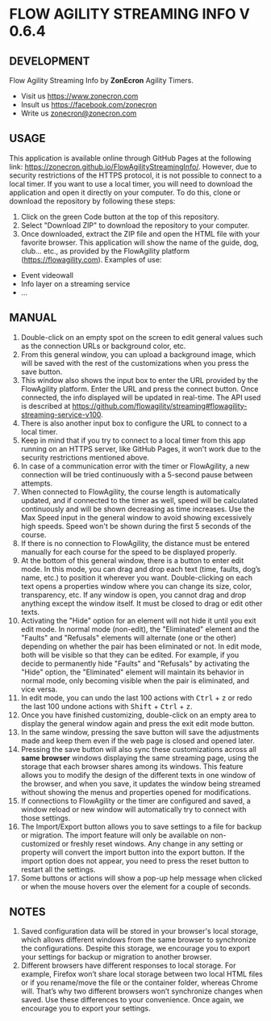 # FLOW AGILITY STREAMING INFO V 0.6.4

## DEVELOPMENT
Flow Agility Streaming Info by **ZonEcron** Agility Timers.
 - Visit us https://www.zonecron.com
 - Insult us https://facebook.com/zonecron
 - Write us zonecron@zonecron.com

## USAGE
This application is available online through GitHub Pages at the following link: https://zonecron.github.io/FlowAgilityStreamingInfo/. However, due to security restrictions of the HTTPS protocol, it is not possible to connect to a local timer.
If you want to use a local timer, you will need to download the application and open it directly on your computer. To do this, clone or download the repository by following these steps:
1. Click on the green Code button at the top of this repository.
2. Select "Download ZIP" to download the repository to your computer.
3. Once downloaded, extract the ZIP file and open the HTML file with your favorite browser.
This application will show the name of the guide, dog, club... etc., as provided by the FlowAgility platform (https://flowagility.com).
Examples of use:
- Event videowall
- Info layer on a streaming service
- ...

## MANUAL
1. Double-click on an empty spot on the screen to edit general values such as the connection URLs or background color, etc.
2. From this general window, you can upload a background image, which will be saved with the rest of the customizations when you press the save button.
3. This window also shows the input box to enter the URL provided by the FlowAgility platform. Enter the URL and press the connect button. Once connected, the info displayed will be updated in real-time. The API used is described at https://github.com/flowagility/streaming#flowagility-streaming-service-v100.
4. There is also another input box to configure the URL to connect to a local timer.
5. Keep in mind that if you try to connect to a local timer from this app running on an HTTPS server, like GitHub Pages, it won't work due to the security restrictions mentioned above.
6. In case of a communication error with the timer or FlowAgility, a new connection will be tried continuously with a 5-second pause between attempts.
7. When connected to FlowAgility, the course length is automatically updated, and if connected to the timer as well, speed will be calculated continuously and will be shown decreasing as time increases. Use the Max Speed input in the general window to avoid showing excessively high speeds. Speed won't be shown during the first 5 seconds of the course.
8. If there is no connection to FlowAgility, the distance must be entered manually for each course for the speed to be displayed properly.
9. At the bottom of this general window, there is a button to enter edit mode. In this mode, you can drag and drop each text (time, faults, dog’s name, etc.) to position it wherever you want. Double-clicking on each text opens a properties window where you can change its size, color, transparency, etc. If any window is open, you cannot drag and drop anything except the window itself. It must be closed to drag or edit other texts.
10. Activating the "Hide" option for an element will not hide it until you exit edit mode. In normal mode (non-edit), the "Eliminated" element and the "Faults" and "Refusals" elements will alternate (one or the other) depending on whether the pair has been eliminated or not. In edit mode, both will be visible so that they can be edited. For example, if you decide to permanently hide "Faults" and "Refusals" by activating the "Hide" option, the "Eliminated" element will maintain its behavior in normal mode, only becoming visible when the pair is eliminated, and vice versa.
11. In edit mode, you can undo the last 100 actions with <kbd>Ctrl</kbd> + <kbd>z</kbd> or redo the last 100 undone actions with <kbd>Shift</kbd> + <kbd>Ctrl</kbd> + <kbd>z</kbd>.
12. Once you have finished customizing, double-click on an empty area to display the general window again and press the exit edit mode button.
13. In the same window, pressing the save button will save the adjustments made and keep them even if the web page is closed and opened later.
14. Pressing the save button will also sync these customizations across all **same browser** windows displaying the same streaming page, using the storage that each browser shares among its windows. This feature allows you to modify the design of the different texts in one window of the browser, and when you save, it updates the window being streamed without showing the menus and properties opened for modifications.
15. If connections to FlowAgility or the timer are configured and saved, a window reload or new window will automatically try to connect with those settings.
16. The Import/Export button allows you to save settings to a file for backup or migration. The import feature will only be available on non-customized or freshly reset windows. Any change in any setting or property will convert the import button into the export button. If the import option does not appear, you need to press the reset button to restart all the settings.
17. Some buttons or actions will show a pop-up help message when clicked or when the mouse hovers over the element for a couple of seconds.

## NOTES
1. Saved configuration data will be stored in your browser's local storage, which allows different windows from the same browser to synchronize the configurations. Despite this storage, we encourage you to export your settings for backup or migration to another browser.
2. Different browsers have different responses to local storage. For example, Firefox won’t share local storage between two local HTML files or if you rename/move the file or the container folder, whereas Chrome will. That’s why two different browsers won’t synchronize changes when saved. Use these differences to your convenience. Once again, we encourage you to export your settings.
